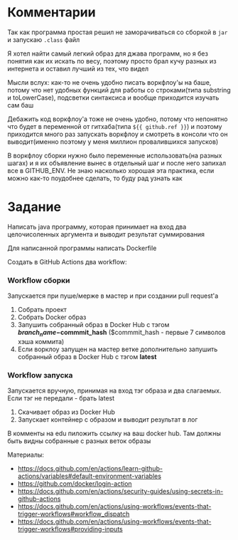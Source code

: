 # Комментарии

Так как программа простая решил не заморачиваться со сборкой в `jar` и запускаю `.class` файл

Я хотел найти самый легкий образ для джава программ, но я без понятия как их искать по весу, поэтому просто брал кучу разных из интернета и оставил лучший из тех, что видел  

Мысли вслух: как-то не очень удобно писать воркфлоу'ы на баше, потому что нет удобных функций для работы со строками(типа substring и toLowerCase), подсветки синтаксиса и вообще приходится изучать сам баш

Дебажить код воркфлоу'а тоже не очень удобно, потому что непонятно что будет в переменной от гитхаба(типа `${{ github.ref }}`) и поэтому приходится много раз запускать воркфлоу и смотреть в консоли что он выводит(именно поэтому у меня миллион провалившихся запусков)

В воркфлоу сборки нужно было переменные использовать(на разных шагах) и я их объявление вынес в отдельный шаг и после него запихал все в GITHUB_ENV. Не знаю насколько хорошая эта практика, если можно как-то поудобнее сделать, то буду рад узнать как 



# Задание

Написать java программу, которая принимает на вход два целочисоленных аргумента и выводит результат суммирования

Для написанной программы написать Dockerfile 

Создать в GitHub Actions два workflow:

### Workflow сборки
Запускается при пуше/мерже в мастер и при создании pull request'а 
1) Собрать проект
2) Собрать Docker образ
3) Запушить собранный образ в Docker Hub с тэгом **$branch_name-$commmit_hash** ($commmit_hash - первые 7 символов хэша коммита)
4) Если ворклоу запущен на мастер ветке дополнительно запушить собранный образ в Docker Hub с тэгом **latest**


### Workflow запуска
Запускается вручную, принимая на вход тэг образа и два слагаемых. Если тэг не передали - брать latest
1) Скачивает образ из Docker Hub
2) Запускает контейнер с образом и выводит результат в лог


В комменты на edu пиложить ссылку на ваш docker hub. Там должны быть видны собранные с разных веток образы 


Материалы:

+ https://docs.github.com/en/actions/learn-github-actions/variables#default-environment-variables
+ https://github.com/docker/login-action
+ https://docs.github.com/en/actions/security-guides/using-secrets-in-github-actions
+ https://docs.github.com/en/actions/using-workflows/events-that-trigger-workflows#workflow_dispatch
+ https://docs.github.com/en/actions/using-workflows/events-that-trigger-workflows#providing-inputs
